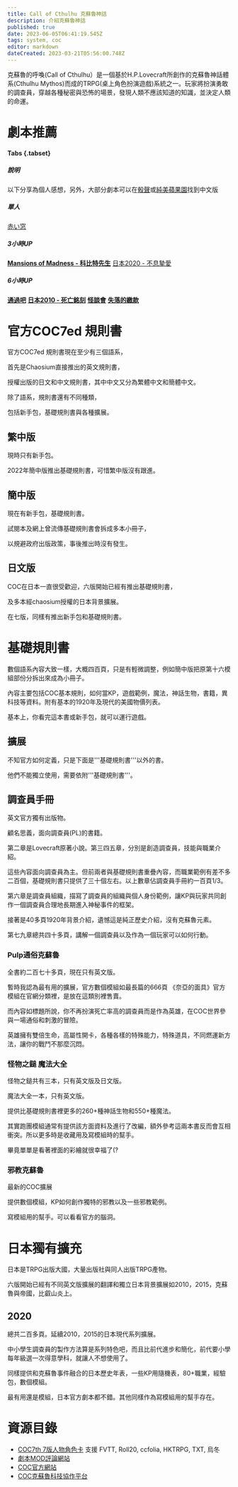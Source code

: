 ```yaml
---
title: Call of Cthulhu 克蘇魯神話
description: 介紹克蘇魯神話
published: true
date: 2023-06-05T06:41:19.545Z
tags: system, coc
editor: markdown
dateCreated: 2023-03-21T05:56:00.748Z
---
```


克蘇魯的呼喚(Call of Cthulhu）是一個基於H.P.Lovecraft所創作的克蘇魯神話體系(Cthulhu Mythos)而成的TRPG(桌上角色扮演遊戲)系統之一。玩家將扮演勇敢的調查員，穿越各種秘密與恐怖的場景，發現人類不應該知道的知識，並決定人類的命運。

# 劇本推薦

#### Tabs {.tabset}

##### 說明

以下分享為個人感想，另外，大部分劇本可以在[骰聲](https://dicecho.com/)或[純美蘋果園](https://www.goddessfantasy.net/)找到中文版

##### 單人

[赤い窓](https://product.kadokawa.co.jp/cthulhu/contents/coc_scenario/entry-640737.html) 

##### 3小時UP

[**Mansions of Madness - 科比特先生**](/https://www.chaosium.com/mansions-of-madness-vol-1-behind-closed-doors-hardcover/)
[日本2020 - 不息摯愛](/https://product.kadokawa.co.jp/p01/product-c/322001000090.html)

##### 6小時UP

[**通過吧**](/https://booth.pm/ja/items/2453854)
[**日本2010 - 死亡銘刻**](https://product.kadokawa.co.jp/p01/product-c/200906000348.html) 
[**怪談會**](https://booth.pm/ja/items/1986971)
[**失落的繳款**](https://www.chaosium.com/call-of-cthulhu-keeper-screen-pack/)


# 官方COC7ed 規則書

官方COC7ed 規則書現在至少有三個語系，

首先是Chaosium直接推出的英文規則書，

授權出版的日文和中文規則書，其中中文又分為繁體中文和簡體中文。

除了語系，規則書還有不同種類，

包括新手包，基礎規則書與各種擴展。


## 繁中版

現時只有新手包。

2022年簡中版推出基礎規則書，可惜繁中版沒有跟進。


## 簡中版 

現在有新手包，基礎規則書。

試閱本及網上曾流傳基礎規則書會拆成多本小冊子，

以規避政府出版政策，事後推出時沒有發生。


## 日文版 

COC在日本一直很受歡迎，六版開始已經有推出基礎規則書，

及多本經chaosium授權的日本背景擴展。

在七版，同樣有推出新手包和基礎規則書。

# 基礎規則書

數個語系內容大致一樣，大概四百頁，只是有輕微調整，例如簡中版把原第十六模組部份分拆出來成為小冊子。

內容主要包括COC基本規則，如何當KP，遊戲範例，魔法，神話生物，書籍，異科技等資料。附有基本的1920年及現代的美國物價列表。

基本上，你看完這本書或新手包，就可以運行遊戲。

## 擴展

不知官方如何定義，只是下面是'''基礎規則書'''以外的書。

他們不能獨立使用，需要依附'''基礎規則書'''。

## 調查員手冊

英文官方獨有出版物。

顧名思義，面向調查員(PL)的書籍。

第二章是Lovecraft原著小說。第三四五章，分別是創造調查員，技能與職業介紹。

這些內容面向調查員為主。但前兩者與基礎規則書重疊內容，而職業範例有差不多二百個，基礎規則書只提供了三十個左右。以上數章佔調查員手冊約一百頁1/3。

第六章是調查員組織，描寫了調查員的組織與個人身份範例，讓KP與玩家共同創作一個調查員合理地長期進入神秘事件的框架。

接著是40多頁1920年背景介紹，遺憾這是純正歷史介紹，沒有克蘇魯元素。

第七九章總共四十多頁，講解一個調查員以及作為一個玩家可以如何行動。



### Pulp通俗克蘇魯

全書約二百七十多頁，現在只有英文版。

暫時我認為最有用的擴展，官方數個模組如最長篇的666頁 《奈亞的面具》官方模組在官網分類裡，是放在這類別裡售賣。

而內容如標題所說，你不再扮演死亡率高的調查員而是作為英雄，在COC世界參與一場通俗和刺激的冒險。

英雄擁有雙倍生命，高屬性開卡，各種各樣的特殊能力，特殊道具，不同燃運新方法，讓你的戰鬥不那麼沉悶。



### 怪物之鎚 魔法大全

怪物之鎚共有三本，只有英文版及日文版。

魔法大全一本，只有英文版。

提供比基礎規則書裡更多的260+種神話生物和550+種魔法。

其實跑團模組通常有提供該方面資料及進行了改編，額外參考這兩本書反而會互相衝突。所以更多時是收藏用及寫模組時的幫手。

畢竟單單是看著裡面的彩繪就很幸福了(?



### 邪教克蘇魯

最新的COC擴展

提供數個模組，KP如何創作獨特的邪教以及一些邪教範例。

寫模組用的幫手。可以看看官方的腦洞。

# 日本獨有擴充 

日本是TRPG出版大國，大量出版社與同人出版TRPG產物。

六版開始已經有不同英文版擴展的翻譯和獨立日本背景擴展如2010，2015，克蘇魯與帝國，比叡山炎上。



## 2020 

總共二百多頁。延續2010，2015的日本現代系列擴展。

中小學生調查員的製作方法算是系列特色吧，而且比前代進步和簡化，前代要小學每年級選一次得意學科，就讓人不想使用了。

同樣提供和克蘇魯事件融合的日本歷史年表，一些KP用隨機表，80+職業，經驗包，數個模組。

最有用還是模組，日本官方劇本都不錯。其他同樣作為寫模組用的幫手存在。

# 資源目錄
-  [COC7th 7版人物角色卡](https://docs.google.com/spreadsheets/d/1B6V92cSJ0zbWb91g_DKE66ztAJl8kAaUKcZWV2_4CS4/edit?usp=sharing) 支援 FVTT, Roll20, ccfolia, HKTRPG, TXT, 烏冬
- [劇本MOD評論網站](https://www.dicecho.com/)
- [COC官方網站](https://www.chaosium.com/call-of-cthulhu-rpg/ )
- [COC克蘇魯科技協作平台](https://sites.google.com/site/cthulhutechtrpg/)

